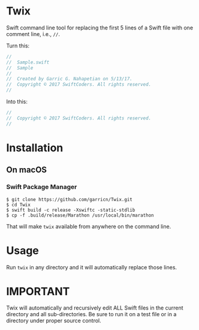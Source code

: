 # Twix
Swift command line tool for replacing the first 5 lines of a Swift file with one comment line, i.e., `//`.

Turn this:

```swift
//
//  Sample.swift
//  Sample
//
//  Created by Garric G. Nahapetian on 5/13/17.
//  Copyright © 2017 SwiftCoders. All rights reserved.
//

```

Into this:

```swift
//
//  Copyright © 2017 SwiftCoders. All rights reserved.
//
````
# Installation

## On macOS

### Swift Package Manager

```
$ git clone https://github.com/garricn/Twix.git
$ cd Twix
$ swift build -c release -Xswiftc -static-stdlib
$ cp -f .build/release/Marathon /usr/local/bin/marathon
```

That will make `twix` available from anywhere on the command line.

# Usage

Run `twix` in any directory and it will automatically replace those lines.

# IMPORTANT

Twix will automatically and recursively edit ALL Swift files in the current directory and all sub-directories. Be sure to run it on a test file or in a directory under proper source control.
